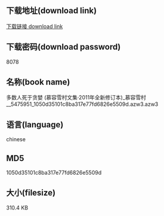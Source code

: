 ## 下载地址(download link)
[下载链接 download link](https://voluble-croquembouche-d321dc.netlify.app/?s=%E5%A4%9A%E6%95%B0%E4%BA%BA%E6%AD%BB%E4%BA%8E%E8%B4%AA%E5%A9%AA+%28%E6%85%95%E5%AE%B9%E9%9B%AA%E6%9D%91%E6%96%87%E9%9B%86%C2%B72011%E5%B9%B4%E5%85%A8%E6%96%B0%E4%BF%AE%E8%AE%A2%E6%9C%AC%29_%E6%85%95%E5%AE%B9%E9%9B%AA%E6%9D%91__5475951_1050d35101c8ba317e77fd6826e5509d.azw3)

## 下载密码(download password)
8078

## 名称(book name)
多数人死于贪婪 (慕容雪村文集·2011年全新修订本)_慕容雪村__5475951_1050d35101c8ba317e77fd6826e5509d.azw3.azw3

## 语言(language)
chinese

## MD5
1050d35101c8ba317e77fd6826e5509d

## 大小(filesize)
310.4 KB
